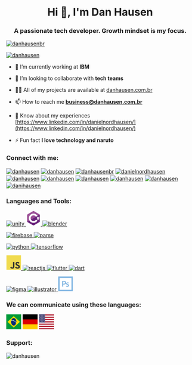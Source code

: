 <h1 align="center">Hi 👋, I'm Dan Hausen</h1>
<h3 align="center">A passionate tech developer. Growth mindset is my focus.</h3>

<p align="left"> <a href="https://twitter.com/danhausenbr" target="blank"><img src="https://img.shields.io/twitter/follow/danhausenbr?logo=twitter&style=for-the-badge" alt="danhausenbr" /></a></p>
<p align="left"> <a href="https://www.codewars.com/users/Dan%20Hausen/badges/large" target="blank"><img src="https://www.codewars.com/users/Dan%20Hausen/badges/large" alt="danhausen" /></a></p>


- 🔭 I’m currently working at **IBM**

- 👯 I’m looking to collaborate with **tech teams**

- 👨‍💻 All of my projects are available at [danhausen.com.br](danhausen.com.br)

- 📫 How to reach me **business@danhausen.com.br**

- 📄 Know about my experiences [https://www.linkedin.com/in/danielnordhausen/](https://www.linkedin.com/in/danielnordhausen/)

- ⚡ Fun fact **I love technology and naruto**

<h3 align="left">Connect with me:</h3>
<p align="left">
<a href="https://codepen.io/danhausen" target="blank"><img align="center" src="https://cdn.jsdelivr.net/npm/simple-icons@3.0.1/icons/codepen.svg" alt="danhausen" height="30" width="40" /></a>
<a href="https://dev.to/danhausen" target="blank"><img align="center" src="https://cdn.jsdelivr.net/npm/simple-icons@3.0.1/icons/dev-dot-to.svg" alt="danhausen" height="30" width="40" /></a>
<a href="https://twitter.com/danhausenbr" target="blank"><img align="center" src="https://cdn.jsdelivr.net/npm/simple-icons@3.0.1/icons/twitter.svg" alt="danhausenbr" height="30" width="40" /></a>
<a href="https://linkedin.com/in/danielnordhausen" target="blank"><img align="center" src="https://cdn.jsdelivr.net/npm/simple-icons@3.0.1/icons/linkedin.svg" alt="danielnordhausen" height="30" width="40" /></a>
<a href="https://codesandbox.com/danhausen" target="blank"><img align="center" src="https://cdn.jsdelivr.net/npm/simple-icons@3.0.1/icons/codesandbox.svg" alt="danhausen" height="30" width="40" /></a>
<a href="https://kaggle.com/danhausen" target="blank"><img align="center" src="https://cdn.jsdelivr.net/npm/simple-icons@3.0.1/icons/kaggle.svg" alt="danhausen" height="30" width="40" /></a>
<a href="https://dribbble.com/danhausen" target="blank"><img align="center" src="https://cdn.jsdelivr.net/npm/simple-icons@3.0.1/icons/dribbble.svg" alt="danhausen" height="30" width="40" /></a>
<a href="https://www.hackerrank.com/danhausen" target="blank"><img align="center" src="https://cdn.jsdelivr.net/npm/simple-icons@3.0.1/icons/hackerrank.svg" alt="danhausen" height="30" width="40" /></a>
<a href="https://www.leetcode.com/danhausen" target="blank"><img align="center" src="https://cdn.jsdelivr.net/npm/simple-icons@3.0.1/icons/leetcode.svg" alt="danhausen" height="30" width="40" /></a>
<a href="https://www.topcoder.com/members/danihausen" target="blank"><img align="center" src="https://cdn.jsdelivr.net/npm/simple-icons@3.0.1/icons/topcoder.svg" alt="danihausen" height="30" width="40" /></a>
</p>

<h3 align="left">Languages and Tools:</h3>
<p align="left"> 
 <a href="https://unity.com/" target="_blank"> <img src="https://github.com/halak/unity-editor-icons/blob/master/icons/small/UnityLogoLarge.png" alt="unity" width="40" height="40"/> </a> 
 <a href="https://www.w3schools.com/cs/" target="_blank"> <img src="https://raw.githubusercontent.com/devicons/devicon/master/icons/csharp/csharp-original.svg" alt="csharp" width="40" height="40"/> </a> 
  <a href="https://www.blender.org/" target="_blank"> <img src="https://img.icons8.com/color/48/000000/blender-3d.png" alt="blender" width="40" height="40"/> </a> 
 
 <a href="https://firebase.google.com/" target="_blank"> <img src="https://www.vectorlogo.zone/logos/firebase/firebase-icon.svg" alt="firebase" width="40" height="40"/> </a> 
 <a href="https://parseplatform.org/" target="_blank"> <img src="https://www.vectorlogo.zone/logos/parseplatform/parseplatform-icon.svg" alt="parse" width="40" height="40"/> </a>   
 
 <a href="https://www.python.org" target="_blank"> <img src="https://www.vectorlogo.zone/logos/python/python-icon.svg" alt="python" width="40" height="40"/> </a>
 <a href="https://www.tensorflow.org/?hl=pt-br" target="_blank"> <img src="https://www.vectorlogo.zone/logos/tensorflow/tensorflow-icon.svg" alt="tensorflow" width="40" height="40"/> </a>   
 
 <a href="https://www.javascript.com/" target="_blank"> <img src="https://github.com/devicons/devicon/blob/master/icons/javascript/javascript-original.svg" alt="javascript" width="40" height="40"/> </a> 
 <a href="https://reactjs.org/" target="_blank"> <img src="https://www.vectorlogo.zone/logos/reactjs/reactjs-icon.svg" alt="reactjs" width="40" height="40"/> </a> 
 <a href="https://flutter.dev" target="_blank"> <img src="https://www.vectorlogo.zone/logos/flutterio/flutterio-icon.svg" alt="flutter" width="40" height="40"/> </a> 
 <a href="https://dart.dev" target="_blank"> <img src="https://www.vectorlogo.zone/logos/dartlang/dartlang-icon.svg" alt="dart" width="40" height="40"/> </a>    
 
 <a href="https://www.figma.com/" target="_blank"> <img src="https://www.vectorlogo.zone/logos/figma/figma-icon.svg" alt="figma" width="40" height="40"/> </a>
 <a href="https://www.adobe.com/in/products/illustrator.html" target="_blank"> <img src="https://www.vectorlogo.zone/logos/adobe_illustrator/adobe_illustrator-icon.svg" alt="illustrator" width="40" height="40"/> </a>
 <a href="https://www.photoshop.com/en" target="_blank"> <img src="https://raw.githubusercontent.com/devicons/devicon/master/icons/photoshop/photoshop-line.svg" alt="photoshop" width="40" height="40"/> </a> 
 </p>
<h3 align="left">We can communicate using these languages:</h3>
<p align="left"> 
 <a target="_blank"> <img src="https://github.com/hampusborgos/country-flags/blob/main/svg/br.svg" alt="Portugês" width="40" height="40"/> </a>
 <a target="_blank"> <img src="https://github.com/hampusborgos/country-flags/blob/main/svg/de.svg" alt="Deustch" width="40" height="40"/> </a>   
 <a target="_blank"> <img src="https://github.com/hampusborgos/country-flags/blob/main/svg/us.svg" alt="English" width="40" height="40"/> </a>   
</p>

<h3 align="left">Support:</h3>
<p><a href="https://www.buymeacoffee.com/danhausen"> <img align="left" src="https://cdn.buymeacoffee.com/buttons/v2/default-yellow.png" height="50" width="210" alt="danhausen" /></a></p><br><br>
